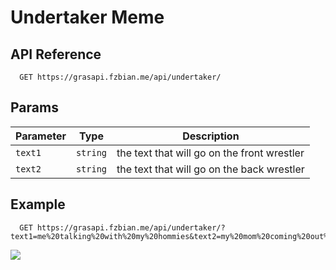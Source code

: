 # Undertaker Meme

## API Reference

```http
  GET https://grasapi.fzbian.me/api/undertaker/
```

## Params

|Parameter|Type|Description|
|---|---|---|
|`text1`|`string`|the text that will go on the front wrestler|
|`text2`|`string`|the text that will go on the back wrestler|

## Example
```http
  GET https://grasapi.fzbian.me/api/undertaker/?text1=me%20talking%20with%20my%20hommies&text2=my%20mom%20coming%20out%20of%20the%20rector%27s%20office
```
![](https://grasapi.fzbian.me/api/undertaker/?text1=me%20talking%20with%20my%20hommies&text2=my%20mom%20coming%20out%20of%20the%20rector%27s%20office)
